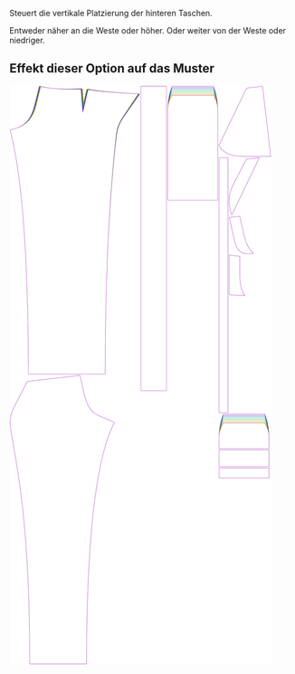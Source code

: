 
Steuert die vertikale Platzierung der hinteren Taschen.

Entweder näher an die Weste oder höher. Oder weiter von der Weste oder niedriger.


## Effekt dieser Option auf das Muster
![Dieses Bild zeigt den Effekt dieser Option, indem es mehrere Varianten überlagert, die einen anderen Wert für diese Option haben](charlie_backpocketverticalplacement_sample.svg "Effekt dieser Option auf das Muster")